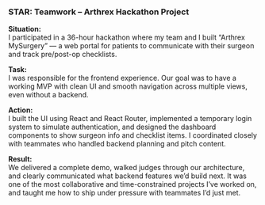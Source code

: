 ### STAR: Teamwork – Arthrex Hackathon Project

**Situation:**  
I participated in a 36-hour hackathon where my team and I built “Arthrex MySurgery” — a web portal for patients to communicate with their surgeon and track pre/post-op checklists.

**Task:**  
I was responsible for the frontend experience. Our goal was to have a working MVP with clean UI and smooth navigation across multiple views, even without a backend.

**Action:**  
I built the UI using React and React Router, implemented a temporary login system to simulate authentication, and designed the dashboard components to show surgeon info and checklist items. I coordinated closely with teammates who handled backend planning and pitch content.

**Result:**  
We delivered a complete demo, walked judges through our architecture, and clearly communicated what backend features we’d build next. It was one of the most collaborative and time-constrained projects I’ve worked on, and taught me how to ship under pressure with teammates I’d just met.
